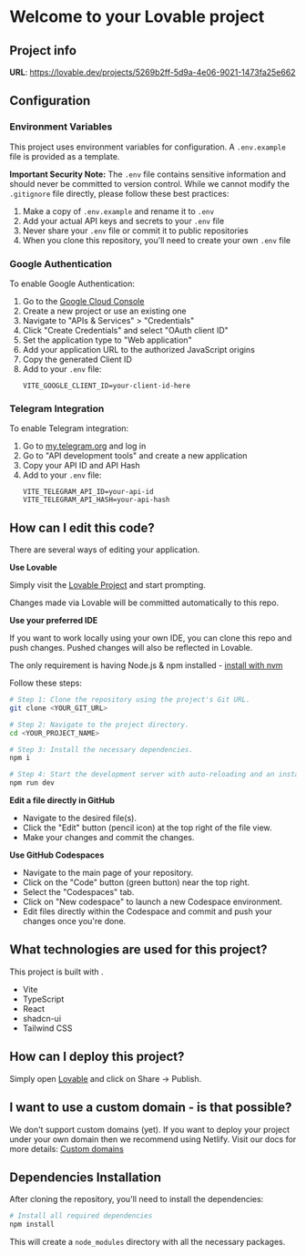 # Welcome to your Lovable project

## Project info

**URL**: https://lovable.dev/projects/5269b2ff-5d9a-4e06-9021-1473fa25e662

## Configuration

### Environment Variables

This project uses environment variables for configuration. A `.env.example` file is provided as a template.

**Important Security Note:** The `.env` file contains sensitive information and should never be committed to version control. While we cannot modify the `.gitignore` file directly, please follow these best practices:

1. Make a copy of `.env.example` and rename it to `.env`
2. Add your actual API keys and secrets to your `.env` file
3. Never share your `.env` file or commit it to public repositories
4. When you clone this repository, you'll need to create your own `.env` file

### Google Authentication

To enable Google Authentication:

1. Go to the [Google Cloud Console](https://console.cloud.google.com/)
2. Create a new project or use an existing one
3. Navigate to "APIs & Services" > "Credentials"
4. Click "Create Credentials" and select "OAuth client ID"
5. Set the application type to "Web application"
6. Add your application URL to the authorized JavaScript origins
7. Copy the generated Client ID
8. Add to your `.env` file:
   ```
   VITE_GOOGLE_CLIENT_ID=your-client-id-here
   ```

### Telegram Integration

To enable Telegram integration:

1. Go to [my.telegram.org](https://my.telegram.org/) and log in
2. Go to "API development tools" and create a new application
3. Copy your API ID and API Hash
4. Add to your `.env` file:
   ```
   VITE_TELEGRAM_API_ID=your-api-id
   VITE_TELEGRAM_API_HASH=your-api-hash
   ```

## How can I edit this code?

There are several ways of editing your application.

**Use Lovable**

Simply visit the [Lovable Project](https://lovable.dev/projects/5269b2ff-5d9a-4e06-9021-1473fa25e662) and start prompting.

Changes made via Lovable will be committed automatically to this repo.

**Use your preferred IDE**

If you want to work locally using your own IDE, you can clone this repo and push changes. Pushed changes will also be reflected in Lovable.

The only requirement is having Node.js & npm installed - [install with nvm](https://github.com/nvm-sh/nvm#installing-and-updating)

Follow these steps:

```sh
# Step 1: Clone the repository using the project's Git URL.
git clone <YOUR_GIT_URL>

# Step 2: Navigate to the project directory.
cd <YOUR_PROJECT_NAME>

# Step 3: Install the necessary dependencies.
npm i

# Step 4: Start the development server with auto-reloading and an instant preview.
npm run dev
```

**Edit a file directly in GitHub**

- Navigate to the desired file(s).
- Click the "Edit" button (pencil icon) at the top right of the file view.
- Make your changes and commit the changes.

**Use GitHub Codespaces**

- Navigate to the main page of your repository.
- Click on the "Code" button (green button) near the top right.
- Select the "Codespaces" tab.
- Click on "New codespace" to launch a new Codespace environment.
- Edit files directly within the Codespace and commit and push your changes once you're done.

## What technologies are used for this project?

This project is built with .

- Vite
- TypeScript
- React
- shadcn-ui
- Tailwind CSS

## How can I deploy this project?

Simply open [Lovable](https://lovable.dev/projects/5269b2ff-5d9a-4e06-9021-1473fa25e662) and click on Share -> Publish.

## I want to use a custom domain - is that possible?

We don't support custom domains (yet). If you want to deploy your project under your own domain then we recommend using Netlify. Visit our docs for more details: [Custom domains](https://docs.lovable.dev/tips-tricks/custom-domain/)

## Dependencies Installation

After cloning the repository, you'll need to install the dependencies:

```sh
# Install all required dependencies
npm install
```

This will create a `node_modules` directory with all the necessary packages.
